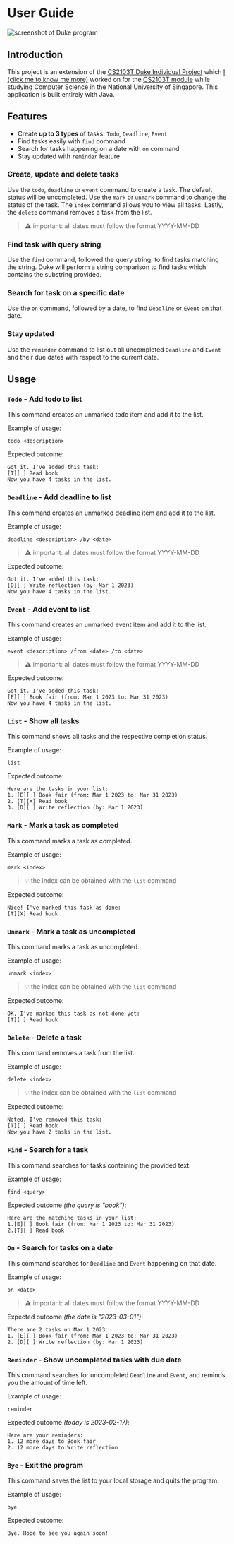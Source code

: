 # User Guide

![screenshot of Duke program](./Ui.png)

## Introduction

This project is an extension of the
[CS2103T Duke Individual Project](https://github.com/nus-cs2103-AY2223S2/ip)
which [I (click me to know me more)](https://www.yeohyongjie.com) worked on for 
the [CS2103T module](https://nusmods.com/modules/CS2103T/software-engineering)
while studying Computer Science in the National University of Singapore. This
application is built entirely with Java.

## Features

* Create **up to 3 types** of tasks: `Todo`, `Deadline`, `Event`
* Find tasks easily with `find` command
* Search for tasks happening on a date with `on` command
* Stay updated with `reminder` feature

### Create, update and delete tasks

Use the `todo`, `deadline` or `event` command to create a task. The default
status will be uncompleted. Use the `mark` or `unmark` command to change the
status of the task. The `index` command allows you to view all tasks. Lastly, 
the `delete` command removes a task from the list.

> ⚠️ important: all dates must follow the format YYYY-MM-DD

### Find task with query string

Use the `find` command, followed the query string, to find tasks matching the 
string. Duke will perform a string comparison to find tasks which contains the
substring provided.

### Search for task on a specific date

Use the `on` command, followed by a date, to find `Deadline` or `Event` on that
date.

### Stay updated

Use the `reminder` command to list out all uncompleted `Deadline` and `Event`
and their due dates with respect to the current date.

## Usage

### `Todo` - Add todo to list

This command creates an unmarked todo item and add it to the list.

Example of usage:

`todo <description>`

Expected outcome:

```
Got it. I've added this task:
[T][ ] Read book
Now you have 4 tasks in the list.
```

### `Deadline` - Add deadline to list

This command creates an unmarked deadline item and add it to the list.

Example of usage:

`deadline <description> /by <date>`

> ⚠️ important: all dates must follow the format YYYY-MM-DD

Expected outcome:

```
Got it. I've added this task:
[D][ ] Write reflection (by: Mar 1 2023)
Now you have 4 tasks in the list.
```

### `Event` - Add event to list

This command creates an unmarked event item and add it to the list.

Example of usage:

`event <description> /from <date> /to <date>`

> ⚠️ important: all dates must follow the format YYYY-MM-DD

Expected outcome:

```
Got it. I've added this task:
[E][ ] Book fair (from: Mar 1 2023 to: Mar 31 2023)
Now you have 4 tasks in the list.
```

### `List` - Show all tasks

This command shows all tasks and the respective completion status.

Example of usage:

`list`

Expected outcome:

```
Here are the tasks in your list:
1. [E][ ] Book fair (from: Mar 1 2023 to: Mar 31 2023)
2. [T][X] Read book
3. [D][ ] Write reflection (by: Mar 1 2023)
```

### `Mark` - Mark a task as completed

This command marks a task as completed.

Example of usage:

`mark <index>`

> 💡 the index can be obtained with the `list` command

Expected outcome:

```
Nice! I've marked this task as done:
[T][X] Read book
```

### `Unmark` - Mark a task as uncompleted

This command marks a task as uncompleted.

Example of usage:

`unmark <index>`

> 💡 the index can be obtained with the `list` command

Expected outcome:

```
OK, I've marked this task as not done yet:
[T][ ] Read book
```

### `Delete` - Delete a task

This command removes a task from the list.

Example of usage:

`delete <index>`

> 💡 the index can be obtained with the `list` command

Expected outcome:

```
Noted. I've removed this task:
[T][ ] Read book
Now you have 2 tasks in the list.
```

### `Find` - Search for a task

This command searches for tasks containing the provided text.

Example of usage:

`find <query>`

Expected outcome _(the query is "book")_:

```
Here are the matching tasks in your list:
1.[E][ ] Book fair (from: Mar 1 2023 to: Mar 31 2023)
2.[T][ ] Read book
```

### `On` - Search for tasks on a date

This command searches for `Deadline` and `Event` happening on that date.

Example of usage:

`on <date>`

> ⚠️ important: all dates must follow the format YYYY-MM-DD

Expected outcome _(the date is "2023-03-01")_:

```
There are 2 tasks on Mar 1 2023:
1. [E][ ] Book fair (from: Mar 1 2023 to: Mar 31 2023)
2. [D][ ] Write reflection (by: Mar 1 2023)
```

### `Reminder` - Show uncompleted tasks with due date

This command searches for uncompleted `Deadline` and `Event`, and reminds you
the amount of time left.

Example of usage:

`reminder`

Expected outcome _(today is 2023-02-17)_:

```
Here are your reminders:
1. 12 more days to Book fair
2. 12 more days to Write reflection
```

### `Bye` - Exit the program

This command saves the list to your local storage and quits the program.

Example of usage:

`bye`

Expected outcome:

```
Bye. Hope to see you again soon!
```


